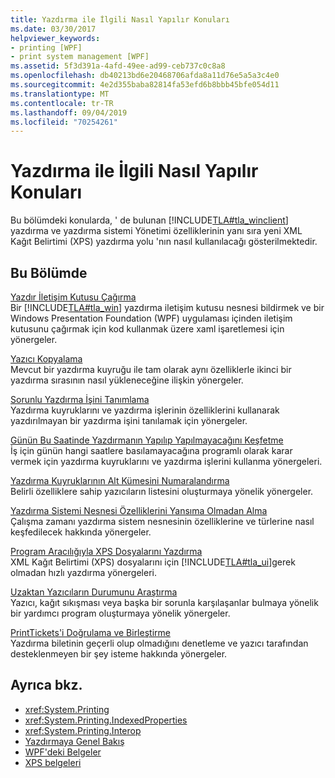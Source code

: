 ```yaml
---
title: Yazdırma ile İlgili Nasıl Yapılır Konuları
ms.date: 03/30/2017
helpviewer_keywords:
- printing [WPF]
- print system management [WPF]
ms.assetid: 5f3d391a-4afd-49ee-ad99-ceb737c0c8a8
ms.openlocfilehash: db40213bd6e20468706afda8a11d76e5a5a3c4e0
ms.sourcegitcommit: 4e2d355baba82814fa53efd6b8bbb45bfe054d11
ms.translationtype: MT
ms.contentlocale: tr-TR
ms.lasthandoff: 09/04/2019
ms.locfileid: "70254261"
---
```

# <a name="printing-how-to-topics"></a>Yazdırma ile İlgili Nasıl Yapılır Konuları
Bu bölümdeki konularda, ' de bulunan [!INCLUDE[TLA#tla_winclient](../../../../includes/tlasharptla-winclient-md.md)] yazdırma ve yazdırma sistemi Yönetimi özelliklerinin yanı sıra yeni XML Kağıt Belirtimi (XPS) yazdırma yolu 'nın nasıl kullanılacağı gösterilmektedir.  
  
## <a name="in-this-section"></a>Bu Bölümde  
 [Yazdır İletişim Kutusu Çağırma](how-to-invoke-a-print-dialog.md)  
 Bir [!INCLUDE[TLA#tla_win](../../../../includes/tlasharptla-win-md.md)] yazdırma iletişim kutusu nesnesi bildirmek ve bir Windows Presentation Foundation (WPF) uygulaması içinden iletişim kutusunu çağırmak için kod kullanmak üzere xaml işaretlemesi için yönergeler.  
  
 [Yazıcı Kopyalama](how-to-clone-a-printer.md)  
 Mevcut bir yazdırma kuyruğu ile tam olarak aynı özelliklerle ikinci bir yazdırma sırasının nasıl yükleneceğine ilişkin yönergeler.  
  
 [Sorunlu Yazdırma İşini Tanımlama](how-to-diagnose-problematic-print-job.md)  
 Yazdırma kuyruklarını ve yazdırma işlerinin özelliklerini kullanarak yazdırılmayan bir yazdırma işini tanılamak için yönergeler.  
  
 [Günün Bu Saatinde Yazdırmanın Yapılıp Yapılmayacağını Keşfetme](how-to-discover-whether-a-print-job-can-be-printed-at-this-time-of-day.md)  
 İş için günün hangi saatlere basılamayacağına programlı olarak karar vermek için yazdırma kuyruklarını ve yazdırma işlerini kullanma yönergeleri.  
  
 [Yazdırma Kuyruklarının Alt Kümesini Numaralandırma](how-to-enumerate-a-subset-of-print-queues.md)  
 Belirli özelliklere sahip yazıcıların listesini oluşturmaya yönelik yönergeler.  
  
 [Yazdırma Sistemi Nesnesi Özelliklerini Yansıma Olmadan Alma](how-to-get-print-system-object-properties-without-reflection.md)  
 Çalışma zamanı yazdırma sistem nesnesinin özelliklerine ve türlerine nasıl keşfedilecek hakkında yönergeler.  
  
 [Program Aracılığıyla XPS Dosyalarını Yazdırma](how-to-programmatically-print-xps-files.md)  
 XML Kağıt Belirtimi (XPS) dosyalarını için [!INCLUDE[TLA#tla_ui](../../../../includes/tlasharptla-ui-md.md)]gerek olmadan hızlı yazdırma yönergeleri.  
  
 [Uzaktan Yazıcıların Durumunu Araştırma](how-to-remotely-survey-the-status-of-printers.md)  
 Yazıcı, kağıt sıkışması veya başka bir sorunla karşılaşanlar bulmaya yönelik bir yardımcı program oluşturmaya yönelik yönergeler.  
  
 [PrintTickets'i Doğrulama ve Birleştirme](how-to-validate-and-merge-printtickets.md)  
 Yazdırma biletinin geçerli olup olmadığını denetleme ve yazıcı tarafından desteklenmeyen bir şey isteme hakkında yönergeler.  
  
## <a name="see-also"></a>Ayrıca bkz.

- <xref:System.Printing>
- <xref:System.Printing.IndexedProperties>
- <xref:System.Printing.Interop>
- [Yazdırmaya Genel Bakış](printing-overview.md)
- [WPF'deki Belgeler](documents-in-wpf.md)
- [XPS belgeleri](/windows/desktop/printdocs/documents)
